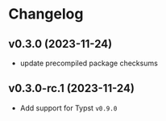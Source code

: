 # Changelog

## v0.3.0 (2023-11-24)

- update precompiled package checksums

## v0.3.0-rc.1 (2023-11-24)

- Add support for Typst `v0.9.0`
